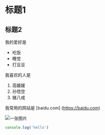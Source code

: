 # 标题1
## 标题2

我的爱好是

* 吃饭
* 睡觉
* 打豆豆
  
我喜欢的人是

1. 高媛媛
2. 孙悟空
3. 猪八戒

我常用的网站是 [baidu.com]
(https://baidu.com)

![一张图片](假装有图1.png)
```javascript
console.log('hello')
```
